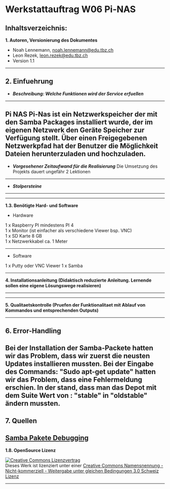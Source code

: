 Werkstattauftrag W06 Pi-NAS
===========================================================================

Inhaltsverzeichnis:
-------------------

**1. Autoren, Versionierung des Dokumentes**
   - Noah Lennemann, noah.lennemann@edu.tbz.ch
   - Leon Rezek, leon.rezek@edu.tbz.ch
   - Version 1.1

---
   
**2. Einfuehrung** 
---
   - _**Beschreibung: Welche Funktionen wird der Service erfuellen**_
---
Pi NAS
Pi-Nas ist ein Netzwerkspeicher der mit den Samba Packages installiert wurde, der im eigenen Netzwerk den Geräte Speicher zur Verfügung stellt. Über einen Freigegebenen Netzwerkpfad hat der Benutzer die Möglichkeit Dateien herunterzuladen und hochzuladen. 
---
   - _**Vorgesehener Zeitaufwand für die Realisierung**_
   Die Umsetzung des Projekts dauert ungefähr 2 Lektionen
---
   - _**Stolpersteine**_
---
---
**1.3. Benötigte Hard- und Software**

   - Hardware

1 x Raspberry PI mindestens PI 4 <br>
1 x Monitor (ist einfacher als verschiedene Viewer bsp. VNC) <br>
1 x SD Karte 8 GB <br>
1 x Netzwerkkabel ca. 1 Meter <br>

---
   - Software

1 x Putty oder VNC Viewer
1 x Samba
	
---

**4. Installationsanleitung (Didaktisch reduzierte Anleitung. Lernende sollen eine
     eigene Lösungswege realisieren)**

---
   

---

**5. Qualitaetskontrolle (Pruefen der Funktionalitaet mit Ablauf von Kommandos
	und entsprechenden Outputs)**
	
---

**6. Error-Handling** 
---
Bei der Installation der Samba-Packete hatten wir das Problem, dass wir zuerst die neusten Updates installieren mussten. Bei der Eingabe des Commands: "Sudo apt-get update" hatten wir das Problem, dass eine Fehlermeldung erschien. In der stand, dass man das Depot mit dem Suite Wert von : "stable" in "oldstable" ändern mussten.
---

**7. Quellen**
---

<a href=https://exerror.com/repository-http-deb-debian-org-debian-buster-updates-inrelease-changed-its-suite-value-from-stable-updates-to-oldstable-updates>Samba Pakete Debugging</a> 
---

**1.8. OpenSource Lizenz**


<a rel="license" href="http://creativecommons.org/licenses/by-nc-sa/3.0/ch/"><img alt="Creative Commons Lizenzvertrag" style="border-width:0" src="https://i.creativecommons.org/l/by-nc-sa/3.0/ch/88x31.png" /></a><br />Dieses Werk ist lizenziert unter einer <a rel="license" href="http://creativecommons.org/licenses/by-nc-sa/3.0/ch/">Creative Commons Namensnennung - Nicht-kommerziell - Weitergabe unter gleichen Bedingungen 3.0 Schweiz Lizenz</a>

 

- - -
